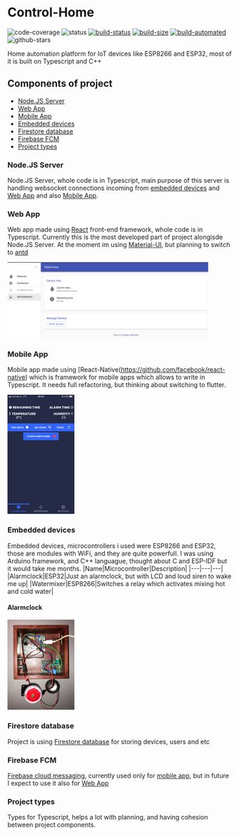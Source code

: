 # Control-Home
![code-coverage](https://img.shields.io/badge/coverage-0%25-red)
![status](https://img.shields.io/badge/status-WIP-yellow)
[![build-status](https://img.shields.io/docker/cloud/build/gbaranski19/control-home-api)](https://hub.docker.com/r/gbaranski19/control-home-api)
[![build-size](https://img.shields.io/docker/image-size/gbaranski19/control-home-api?sort=date)](https://hub.docker.com/r/gbaranski19/control-home-api)
[![build-automated](https://img.shields.io/docker/automated/gbaranski19/control-home-api)](https://hub.docker.com/r/gbaranski19/control-home-api)
![github-stars](https://img.shields.io/github/stars/gbaranski/Control-Home?style=social)


Home automation platform for IoT devices like ESP8266 and ESP32, most of it is built on Typescript and C++

## Components of project
* [Node.JS Server](#nodejs-server)
* [Web App](#web-app)
* [Mobile App](#mobile-app)
* [Embedded devices](#embedded-devices)
* [Firestore database](#firestore-database)
* [Firebase FCM](#firestore-database)
* [Project types](#project-types)

### Node.JS Server
Node.JS Server, whole code is in Typescript, main purpose of this server is handling websocket connections incoming from [embedded devices](#embedded-devices) and [Web App](#web-app) and also [Mobile App](#mobile-app). 

### Web App
Web app made using [React](https://github.com/facebook/react) front-end framework, whole code is in Typescript. Currently this is the most developed part of project alongisde Node.JS Server. At the moment im using [Material-UI](https://github.com/mui-org/material-ui), but planning to switch to [antd](https://github.com/ant-design/ant-design)

<img src="https://github.com/gbaranski/Control-Home/blob/add-documentation/docs/web_app.png" width="450">


### Mobile App
Mobile app made using [React-Native(https://github.com/facebook/react-native) which is framework for mobile apps which allows to write in Typescript. It needs full refactoring, but thinking about switching to flutter.

<img src="https://github.com/gbaranski/Control-Home/blob/add-documentation/docs/mobile_app.jpg" width="150">

### Embedded devices
Embedded devices, microcontrollers i used were ESP8266 and ESP32, those are modules with WiFi, and they are quite powerfull. I was using Arduino framework, and C++ languague, thought about C and ESP-IDF but it would take me months. 
|Name|Microcontroller|Description|
|---|---|---|
|Alarmclock|ESP32|Just an alarmclock, but with LCD and loud siren to wake me up|
|Watermixer|ESP8266|Switches a relay which activates mixing hot and cold water|

#### Alarmclock
<img src="https://github.com/gbaranski/Control-Home/blob/add-documentation/docs/alarmclock.jpg" width="150">

### Firestore database
Project is using [Firestore database](https://firebase.google.com/docs/firestore) for storing devices, users and etc

### Firebase FCM
[Firebase cloud messaging](https://firebase.google.com/docs/cloud-messaging), currently used only for [mobile app](#mobile-app), but in future I expect to use it also for [Web App](#web-app)

### Project types
Types for Typescript, helps a lot with planning, and having cohesion between project components.


